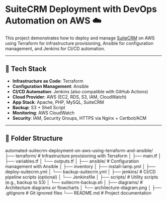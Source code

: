 # SuiteCRM Deployment with DevOps Automation on AWS ☁️

This project demonstrates how to deploy and manage [SuiteCRM](https://suitecrm.com/) on AWS using Terraform for infrastructure provisioning, Ansible for configuration management, and Jenkins for CI/CD automation.

---

## 🚀 Tech Stack

- **Infrastructure as Code**: Terraform
- **Configuration Management**: Ansible
- **CI/CD Automation**: Jenkins (also compatible with GitHub Actions)
- **Cloud Provider**: AWS (EC2, RDS, S3, IAM, CloudWatch)
- **App Stack**: Apache, PHP, MySQL, SuiteCRM
- **Backup**: S3 + Shell Script
- **Monitoring**: AWS CloudWatch
- **Security**: IAM, Security Groups, HTTPS via Nginx + Certbot/ACM

---

## 🧱 Folder Structure
automated-suitecrm-deployment-on-aws-using-terraform-and-ansible/
├── terraform/ # Infrastructure provisioning with Terraform
│ ├── main.tf
│ ├── variables.tf
│ └── outputs.tf
│
├── ansible/ # Configuration management with Ansible
│ ├── inventory
│ ├── install-lamp.yml
│ ├── deploy-suitecrm.yml
│ └── backup-suitecrm.yml
│
├── jenkins/ # CI/CD pipeline scripts (optional)
│ └── Jenkinsfile
│
├── scripts/ # Utility scripts (e.g., backup to S3)
│ └── suitecrm-backup.sh
│
├── diagrams/ # Architecture diagrams or flowcharts
│ └── architecture-diagram.png
│
├── .gitignore # Git ignored files
└── README.md # Project documentation


